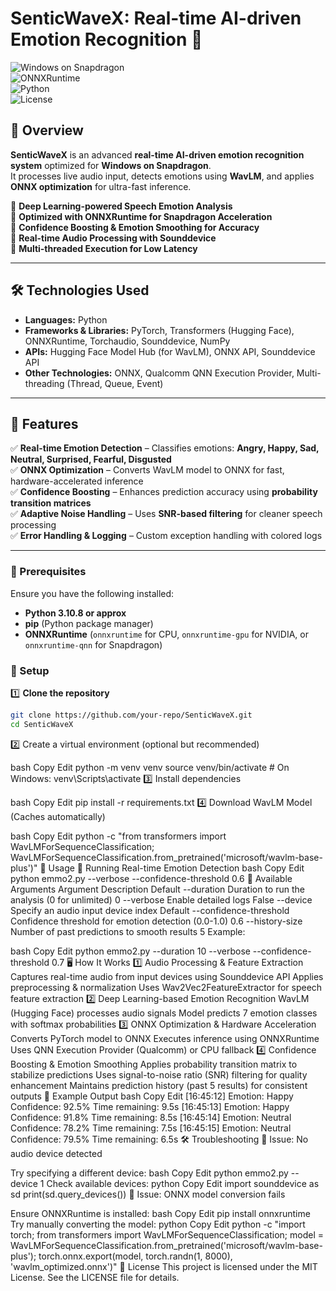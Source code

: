 # **SenticWaveX: Real-time AI-driven Emotion Recognition** 🚀  

![Windows on Snapdragon](https://img.shields.io/badge/Windows%20on%20Snapdragon-Optimized-blue.svg)  
![ONNXRuntime](https://img.shields.io/badge/ONNXRuntime-Accelerated-purple.svg)  
![Python](https://img.shields.io/badge/Python-3.8%2B-green.svg)  
![License](https://img.shields.io/badge/License-MIT-brightgreen.svg)  

## **📌 Overview**  
**SenticWaveX** is an advanced **real-time AI-driven emotion recognition system** optimized for **Windows on Snapdragon**.  
It processes live audio input, detects emotions using **WavLM**, and applies **ONNX optimization** for ultra-fast inference.  

🔹 **Deep Learning-powered Speech Emotion Analysis**  
🔹 **Optimized with ONNXRuntime for Snapdragon Acceleration**  
🔹 **Confidence Boosting & Emotion Smoothing for Accuracy**  
🔹 **Real-time Audio Processing with Sounddevice**  
🔹 **Multi-threaded Execution for Low Latency**  

---

## **🛠️ Technologies Used**  
- **Languages:** Python  
- **Frameworks & Libraries:** PyTorch, Transformers (Hugging Face), ONNXRuntime, Torchaudio, Sounddevice, NumPy  
- **APIs:** Hugging Face Model Hub (for WavLM), ONNX API, Sounddevice API  
- **Other Technologies:** ONNX, Qualcomm QNN Execution Provider, Multi-threading (Thread, Queue, Event)  

---

## **🎯 Features**  
✅ **Real-time Emotion Detection** – Classifies emotions: **Angry, Happy, Sad, Neutral, Surprised, Fearful, Disgusted**  
✅ **ONNX Optimization** – Converts WavLM model to ONNX for fast, hardware-accelerated inference  
✅ **Confidence Boosting** – Enhances prediction accuracy using **probability transition matrices**  
✅ **Adaptive Noise Handling** – Uses **SNR-based filtering** for cleaner speech processing  
✅ **Error Handling & Logging** – Custom exception handling with colored logs  

---

### **🔹 Prerequisites**  
Ensure you have the following installed:  
- **Python 3.10.8 or approx**  
- **pip** (Python package manager)  
- **ONNXRuntime** (`onnxruntime` for CPU, `onnxruntime-gpu` for NVIDIA, or `onnxruntime-qnn` for Snapdragon)  

### **🔹 Setup**  
1️⃣ **Clone the repository**  
```bash
git clone https://github.com/your-repo/SenticWaveX.git
cd SenticWaveX
```

2️⃣ Create a virtual environment (optional but recommended)

bash
Copy
Edit
python -m venv venv
source venv/bin/activate  # On Windows: venv\Scripts\activate
3️⃣ Install dependencies

bash
Copy
Edit
pip install -r requirements.txt
4️⃣ Download WavLM Model (Caches automatically)

bash
Copy
Edit
python -c "from transformers import WavLMForSequenceClassification; WavLMForSequenceClassification.from_pretrained('microsoft/wavlm-base-plus')"
🚀 Usage
🔹 Running Real-time Emotion Detection
bash
Copy
Edit
python emmo2.py --verbose --confidence-threshold 0.6
🔹 Available Arguments
Argument	Description	Default
--duration	Duration to run the analysis (0 for unlimited)	0
--verbose	Enable detailed logs	False
--device	Specify an audio input device index	Default
--confidence-threshold	Confidence threshold for emotion detection (0.0-1.0)	0.6
--history-size	Number of past predictions to smooth results	5
Example:

bash
Copy
Edit
python emmo2.py --duration 10 --verbose --confidence-threshold 0.7
🖥️ How It Works
1️⃣ Audio Processing & Feature Extraction
Captures real-time audio from input devices using Sounddevice API
Applies preprocessing & normalization
Uses Wav2Vec2FeatureExtractor for speech feature extraction
2️⃣ Deep Learning-based Emotion Recognition
WavLM (Hugging Face) processes audio signals
Model predicts 7 emotion classes with softmax probabilities
3️⃣ ONNX Optimization & Hardware Acceleration
Converts PyTorch model to ONNX
Executes inference using ONNXRuntime
Uses QNN Execution Provider (Qualcomm) or CPU fallback
4️⃣ Confidence Boosting & Emotion Smoothing
Applies probability transition matrix to stabilize predictions
Uses signal-to-noise ratio (SNR) filtering for quality enhancement
Maintains prediction history (past 5 results) for consistent outputs
📌 Example Output
bash
Copy
Edit
[16:45:12] Emotion: Happy     Confidence: 92.5%  Time remaining: 9.5s
[16:45:13] Emotion: Happy     Confidence: 91.8%  Time remaining: 8.5s
[16:45:14] Emotion: Neutral   Confidence: 78.2%  Time remaining: 7.5s
[16:45:15] Emotion: Neutral   Confidence: 79.5%  Time remaining: 6.5s
🛠️ Troubleshooting
🔹 Issue: No audio device detected

Try specifying a different device:
bash
Copy
Edit
python emmo2.py --device 1
Check available devices:
python
Copy
Edit
import sounddevice as sd
print(sd.query_devices())
🔹 Issue: ONNX model conversion fails

Ensure ONNXRuntime is installed:
bash
Copy
Edit
pip install onnxruntime
Try manually converting the model:
python
Copy
Edit
python -c "import torch; from transformers import WavLMForSequenceClassification; model = WavLMForSequenceClassification.from_pretrained('microsoft/wavlm-base-plus'); torch.onnx.export(model, torch.randn(1, 8000), 'wavlm_optimized.onnx')"
📜 License
This project is licensed under the MIT License. See the LICENSE file for details.

